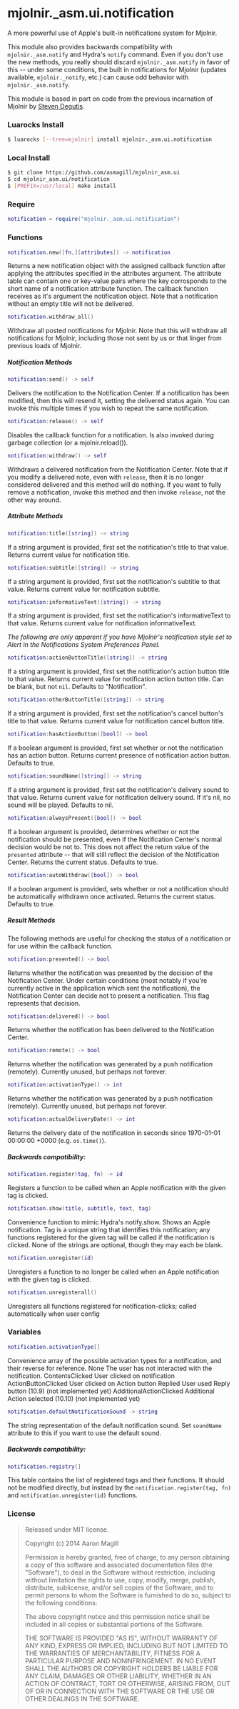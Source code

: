 mjolnir._asm.ui.notification
============================

A more powerful use of Apple's built-in notifications system for Mjolnir.

This module also provides backwards compatibility with `mjolnir._asm.notify` and Hydra's `notify` command.  Even if you don't use the new methods, you really should discard `mjolnir._asm.notify` in favor of this -- under some conditions, the built in notifications for Mjolnir (updates available, `mjolnir._notify`, etc.) can cause odd behavior with `mjolnir._asm.notify`.

This module is based in part on code from the previous incarnation of Mjolnir by [Steven Degutis](https://github.com/sdegutis/).

### Luarocks Install
~~~bash
$ luarocks [--tree=mjolnir] install mjolnir._asm.ui.notification
~~~

### Local Install
~~~bash
$ git clone https://github.com/asmagill/mjolnir_asm.ui
$ cd mjolnir_asm.ui/notification
$ [PREFIX=/usr/local] make install
~~~

### Require

~~~lua
notification = require("mjolnir._asm.ui.notification")
~~~

### Functions
~~~lua
notification.new([fn,][attributes]) -> notification
~~~
Returns a new notification object with the assigned callback function after applying the attributes specified in the attributes argument.  The attribute table can contain one or key-value pairs where the key corrosponds to the short name of a notification attribute function.  The callback function receives as it's argument the notification object. Note that a notification without an empty title will not be delivered.

~~~lua
notification.withdraw_all()
~~~
Withdraw all posted notifications for Mjolnir.  Note that this will withdraw all notifications for Mjolnir, including those not sent by us or that linger from previous loads of Mjolnir.

##### Notification Methods
~~~lua
notification:send() -> self
~~~
Delivers the notification to the Notification Center.  If a notification has been modified, then this will resend it, setting the delivered status again.  You can invoke this multiple times if you wish to repeat the same notification.

~~~lua
notification:release() -> self
~~~
Disables the callback function for a notification.  Is also invoked during garbage collection (or a mjolnir.reload()).

~~~lua
notification:withdraw() -> self
~~~
Withdraws a delivered notification from the Notification Center.  Note that if you modify a delivered note, even with `release`, then it is no longer considered delivered and this method will do nothing.  If you want to fully remove a notification, invoke this method and then invoke `release`, not the other way around.

##### Attribute Methods
~~~lua
notification:title([string]) -> string
~~~
If a string argument is provided, first set the notification's title to that value.  Returns current value for notification title.

~~~lua
notification:subtitle([string]) -> string
~~~
If a string argument is provided, first set the notification's subtitle to that value.  Returns current value for notification subtitle.

~~~lua
notification:informativeText([string]) -> string
~~~
If a string argument is provided, first set the notification's informativeText to that value.  Returns current value for notification informativeText.

*The following are only apparent if you have Mjolnir's notification style set to Alert in the Notifications System Preferences Panel.*

~~~lua
notification:actionButtonTitle([string]) -> string
~~~
If a string argument is provided, first set the notification's action button title to that value.  Returns current value for notification action button title.  Can be blank, but not `nil`.  Defaults to "Notification".

~~~lua
notification:otherButtonTitle([string]) -> string
~~~
If a string argument is provided, first set the notification's cancel button's title to that value.  Returns current value for notification cancel button title.

~~~lua
notification:hasActionButton([bool]) -> bool
~~~
If a boolean argument is provided, first set whether or not the notification has an action button.  Returns current presence of notification action button. Defaults to true.

~~~lua
notification:soundName([string]) -> string
~~~
If a string argument is provided, first set the notification's delivery sound to that value.  Returns current value for notification delivery sound.  If it's nil, no sound will be played. Defaults to nil.

~~~lua
notification:alwaysPresent([bool]) -> bool
~~~
If a boolean argument is provided, determines whether or not the notification should be presented, even if the Notification Center's normal decision would be not to.  This does not affect the return value of the `presented` attribute -- that will still reflect the decision of the Notification Center. Returns the current status. Defaults to true.

~~~lua
notification:autoWithdraw([bool]) -> bool
~~~
If a boolean argument is provided, sets whether or not a notification should be automatically withdrawn once activated. Returns the current status.  Defaults to true.

##### Result Methods
The following methods are useful for checking the status of a notification or for use within the callback function.

~~~lua
notification:presented() -> bool
~~~
Returns whether the notification was presented by the decision of the Notification Center.  Under certain conditions (most notably if you're currently active in the application which sent the notification), the Notification Center can decide not to present a notification.  This flag represents that decision.

~~~lua
notification:delivered() -> bool
~~~
Returns whether the notification has been delivered to the Notification Center.

~~~lua
notification:remote() -> bool
~~~
Returns whether the notification was generated by a push notification (remotely).  Currently unused, but perhaps not forever.

~~~lua
notification:activationType() -> int
~~~
Returns whether the notification was generated by a push notification (remotely).  Currently unused, but perhaps not forever.

~~~lua
notification:actualDeliveryDate() -> int
~~~
Returns the delivery date of the notification in seconds since 1970-01-01 00:00:00 +0000 (e.g. `os.time()`).

##### Backwards compatibility:

~~~lua
notification.register(tag, fn) -> id
~~~
Registers a function to be called when an Apple notification with the given tag is clicked.

~~~lua
notification.show(title, subtitle, text, tag)
~~~
Convenience function to mimic Hydra's notify.show. Shows an Apple notification. Tag is a unique string that identifies this notification; any functions registered for the given tag will be called if the notification is clicked. None of the strings are optional, though they may each be blank.

~~~lua
notification.unregister(id)
~~~
Unregisters a function to no longer be called when an Apple notification with the given tag is clicked.

~~~lua
notification.unregisterall()
~~~
Unregisters all functions registered for notification-clicks; called automatically when user config

### Variables
~~~lua
notification.activationType[]
~~~
Convenience array of the possible activation types for a notification, and their reverse for reference.
    None                        The user has not interacted with the notification.
    ContentsClicked             User clicked on notification
    ActionButtonClicked         User clicked on Action button
    Replied                     User used Reply button (10.9) (not implemented yet)
    AdditionalActionClicked     Additional Action selected (10.10) (not implemented yet)

~~~lua
notification.defaultNotificationSound -> string
~~~
The string representation of the default notification sound.  Set `soundName` attribute to this if you want to use the default sound.

##### Backwards compatibility:
~~~lua
notification.registry[]
~~~
This table contains the list of registered tags and their functions.  It should not be modified directly, but instead by the `notification.register(tag, fn)` and `notification.unregister(id)` functions.

### License

> Released under MIT license.
>
> Copyright (c) 2014 Aaron Magill
>
> Permission is hereby granted, free of charge, to any person obtaining a copy
> of this software and associated documentation files (the "Software"), to deal
> in the Software without restriction, including without limitation the rights
> to use, copy, modify, merge, publish, distribute, sublicense, and/or sell
> copies of the Software, and to permit persons to whom the Software is
> furnished to do so, subject to the following conditions:
>
> The above copyright notice and this permission notice shall be included in
> all copies or substantial portions of the Software.
>
> THE SOFTWARE IS PROVIDED "AS IS", WITHOUT WARRANTY OF ANY KIND, EXPRESS OR
> IMPLIED, INCLUDING BUT NOT LIMITED TO THE WARRANTIES OF MERCHANTABILITY,
> FITNESS FOR A PARTICULAR PURPOSE AND NONINFRINGEMENT. IN NO EVENT SHALL THE
> AUTHORS OR COPYRIGHT HOLDERS BE LIABLE FOR ANY CLAIM, DAMAGES OR OTHER
> LIABILITY, WHETHER IN AN ACTION OF CONTRACT, TORT OR OTHERWISE, ARISING FROM,
> OUT OF OR IN CONNECTION WITH THE SOFTWARE OR THE USE OR OTHER DEALINGS IN
> THE SOFTWARE.
